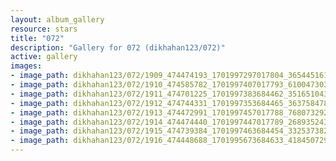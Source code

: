 ```yaml
---
layout: album_gallery
resource: stars
title: "072"
description: "Gallery for 072 (dikhahan123/072)"
active: gallery
images:
- image_path: dikhahan123/072/1909_474474193_1701997297017804_3654451612242334672_n.jpg
- image_path: dikhahan123/072/1910_474585782_1701997407017793_6100473037301550642_n.jpg
- image_path: dikhahan123/072/1911_474701225_1701997383684462_3516510438792521572_n.jpg
- image_path: dikhahan123/072/1912_474744331_1701997353684465_3637584784202501138_n.jpg
- image_path: dikhahan123/072/1913_474472991_1701997457017788_7680732927954530426_n.jpg
- image_path: dikhahan123/072/1914_474474440_1701997447017789_2689352436234815072_n.jpg
- image_path: dikhahan123/072/1915_474739384_1701997463684454_3325373824016718014_n.jpg
- image_path: dikhahan123/072/1916_474448688_1701995673684633_4184507293533040013_n.jpg
---
```

